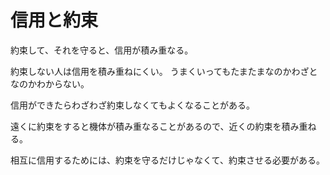 # 信用と約束

約束して、それを守ると、信用が積み重なる。

約束しない人は信用を積み重ねにくい。
うまくいってもたまたまなのかわざとなのかわからない。

信用ができたらわざわざ約束しなくてもよくなることがある。

遠くに約束をすると機体が積み重なることがあるので、近くの約束を積み重ねる。

相互に信用するためには、約束を守るだけじゃなくて、約束させる必要がある。
